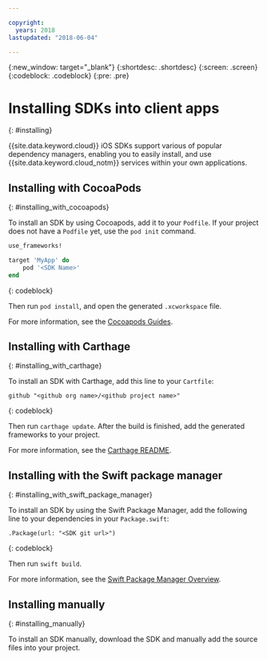 ```yaml
---

copyright:
  years: 2018
lastupdated: "2018-06-04"

---
```

{:new_window: target="_blank"}
{:shortdesc: .shortdesc}
{:screen: .screen}
{:codeblock: .codeblock}
{:pre: .pre}

# Installing SDKs into client apps
{: #installing}

{{site.data.keyword.cloud}} iOS SDKs support various of popular dependency managers, enabling you to easily install, and use {{site.data.keyword.cloud_notm}} services within your own applications.

## Installing with CocoaPods
{: #installing_with_cocoapods}

To install an SDK by using Cocoapods, add it to your `Podfile`. If your project does not have a `Podfile` yet, use the `pod init` command.
```ruby
use_frameworks!

target 'MyApp' do
    pod '<SDK Name>'
end
```
{: codeblock}

Then run `pod install`, and open the generated `.xcworkspace` file.

For more information, see the [Cocoapods Guides](https://guides.cocoapods.org/using/index.html).

## Installing with Carthage
{: #installing_with_carthage}

To install an SDK with Carthage, add this line to your `Cartfile`:
```
github "<github org name>/<github project name>"
```
{: codeblock}

Then run `carthage update`. After the build is finished, add the generated frameworks to your project. 

For more information, see the [Carthage README](https://github.com/Carthage/Carthage#getting-started).

## Installing with the Swift package manager
{: #installing_with_swift_package_manager}

To install an SDK by using the Swift Package Manager, add the following line to your dependencies in your `Package.swift`:
```
.Package(url: "<SDK git url>")
```
{: codeblock}

Then run `swift build`.

For more information, see the [Swift Package Manager Overview](https://swift.org/package-manager/).

## Installing manually
{: #installing_manually}

To install an SDK manually, download the SDK and manually add the source files into your project.
